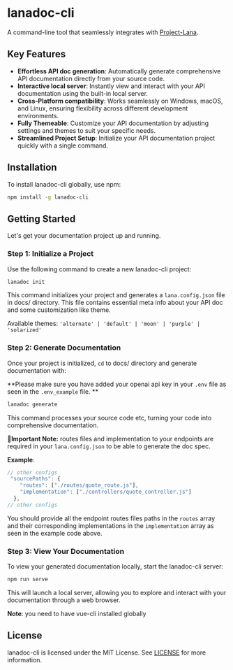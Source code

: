 # lanadoc-cli

A command-line tool that seamlessly integrates with [Project-Lana](https://github.com/FotieMConstant/project-lana).

## Key Features

- **Effortless API doc generation**: Automatically generate comprehensive API documentation directly from your source code.
- **Interactive local server**: Instantly view and interact with your API documentation using the built-in local server.
- **Cross-Platform compatibility**: Works seamlessly on Windows, macOS, and Linux, ensuring flexibility across different development environments.
- **Fully Themeable**: Customize your API documentation by adjusting settings and themes to suit your specific needs.
- **Streamlined Project Setup**: Initialize your API documentation project quickly with a single command.



## Installation

To install lanadoc-cli globally, use npm:

```bash
npm install -g lanadoc-cli
```

## Getting Started

Let's get your documentation project up and running.

### Step 1: Initialize a Project

Use the following command to create a new lanadoc-cli project:

```bash
lanadoc init
```

This command initializes your project and generates a `lana.config.json` file in docs/ directory. This file contains essential meta info about your API doc and some customization like theme.

Available themes: ```'alternate' | 'default' | 'moon' | 'purple' | 'solarized' ```

### Step 2: Generate Documentation

Once your project is initialized, `cd` to docs/ directory and generate documentation with:

**Please make sure you have added your openai api key in your `.env` file as seen in the `.env_example` file.
**

```bash
lanadoc generate
```

This command processes your source code etc, turning your code into comprehensive documentation.

**🚨Important Note:** routes files and implementation to your endpoints are required in your `lana.config.json` to be able to generate the doc spec.

**Example**:
```js
// other configs
 "sourcePaths": {
    "routes": ["./routes/quote_route.js"],
    "implementation": ["./controllers/quote_controller.js"]
  },
// other configs
```

You should provide all the endpoint routes files paths in the `routes` array and their corresponding implementations in the `implementation` array as seen in the example code above. 

### Step 3: View Your Documentation

To view your generated documentation locally, start the lanadoc-cli server:

```bash
npm run serve
```

This will launch a local server, allowing you to explore and interact with your documentation through a web browser.

**Note**: you need to have vue-cli installed globally
<!-- ## Contributing

We welcome contributions and bug reports. Please check out our [contribution guidelines](CONTRIBUTING.md) for details on how to get involved. -->

## License

lanadoc-cli is licensed under the MIT License. See [LICENSE](LICENSE) for more information.
